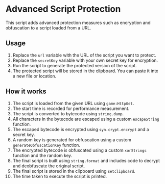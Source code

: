 # Advanced Script Protection

This script adds advanced protection measures such as encryption and obfuscation to a script loaded from a URL.

## Usage

1. Replace the `url` variable with the URL of the script you want to protect.
2. Replace the `secretKey` variable with your own secret key for encryption.
3. Run the script to generate the protected version of the script.
4. The protected script will be stored in the clipboard. You can paste it into a new file or location.

## How it works

1. The script is loaded from the given URL using `game:HttpGet`.
2. The start time is recorded for performance measurement.
3. The script is converted to bytecode using `string.dump`.
4. All characters in the bytecode are escaped using a custom `escapeString` function.
5. The escaped bytecode is encrypted using `syn.crypt.encrypt` and a secret key.
6. A random key is generated for obfuscation using a custom `generateObfuscationKey` function.
7. The encrypted bytecode is obfuscated using a custom `xorStrings` function and the random key.
8. The final script is built using `string.format` and includes code to decrypt and deobfuscate the original script.
9. The final script is stored in the clipboard using `setclipboard`.
10. The time taken to execute the script is printed.

